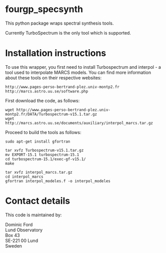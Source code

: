 # fourgp_specsynth

This python package wraps spectral synthesis tools.

Currently TurboSpectrum is the only tool which is supported.

# Installation instructions

To use this wrapper, you first need to install Turbospectrum and interpol - a tool used to interpolate MARCS models. You can find more information about these tools on their respective websites:

```$xslt
http://www.pages-perso-bertrand-plez.univ-montp2.fr
http://marcs.astro.uu.se/software.php
```

First download the code, as follows:

```$xslt
wget http://www.pages-perso-bertrand-plez.univ-montp2.fr/DATA/Turbospectrum-v15.1.tar.gz
wget http://marcs.astro.uu.se/documents/auxiliary/interpol_marcs.tar.gz
```

Proceed to build the tools as follows:

```$xslt
sudo apt-get install gfortran
 
tar xvfz Turbospectrum-v15.1.tar.gz
mv EXPORT-15.1 turbospectrum-15.1
cd turbospectrum-15.1/exec-gf-v15.1/
make
 
tar xvfz interpol_marcs.tar.gz
cd interpol_marcs
gfortran interpol_modeles.f -o interpol_modeles
```

# Contact details
This code is maintained by:

Dominic Ford  
Lund Observatory  
Box 43  
SE-221 00 Lund  
Sweden
